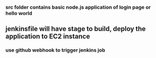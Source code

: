 ### src folder contains basic node.js application of login page or hello world
## jenkinsfile will have stage to build, deploy the application to EC2 instance
### use github webhook to trigger jenkins job